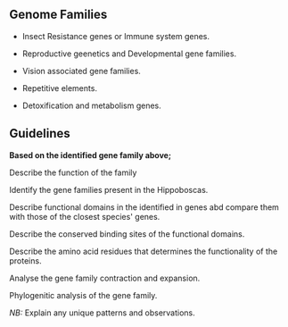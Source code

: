 ## Genome Families

* Insect Resistance genes or Immune system genes.

* Reproductive geenetics and Developmental gene families. 

* Vision associated gene families.

* Repetitive elements.

* Detoxification and metabolism genes.

## Guidelines

**Based on the identified gene family above;** 

Describe the function of the family

Identify the gene families present in the Hippoboscas.

Describe functional domains in the identified in genes abd compare them with those of the closest species' genes.

Describe the conserved binding sites of the functional domains.

Describe the amino acid residues that determines the functionality of the proteins.

Analyse the gene family contraction and expansion.

Phylogenitic analysis of the gene family.

_NB:_ Explain any unique patterns and observations.
